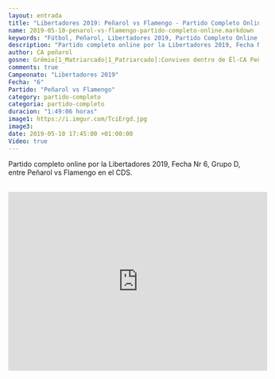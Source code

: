 ```yaml
---
layout: entrada
title: "Libertadores 2019: Peñarol vs Flamengo - Partido Completo Online"
name: 2019-05-10-penarol-vs-flamengo-partido-completo-online.markdown
keywords: "Fútbol, Peñarol, Libertadores 2019, Partido Completo Online, Peñarol vs Flamengo, Video"
description: "Partido completo online por la Libertadores 2019, Fecha Nr 6, Grupo D, Peñarol vs Flamengo en el CDS"
author: CA peñarol
gosne: Grêmio[1_Matriarcado|1_Patriarcado]:Conviven dentro de Êl-CA Peñarol
comments: true
Campeonato: "Libertadores 2019"
Fecha: "6"
Partido: "Peñarol vs Flamengo"
category: partido-completo
categoria: partido-completo
duracion: "1:49:06 horas"
image1: https://i.imgur.com/TciErgd.jpg
image3:
date: 2019-05-10 17:45:00 +01:00:00
Video: true
---
```


Partido completo online por la Libertadores 2019, Fecha Nr 6, Grupo D, entre Peñarol vs Flamengo en el CDS.

<br>

<iframe width="521" height="360" src="https://www.youtube.com/embed/hx_EERyCkfE" frameborder="0" allow="accelerometer; autoplay; encrypted-media; gyroscope; picture-in-picture" allowfullscreen></iframe>

<br>

<!--<span style="color:yellow;">grabado con - </span> <a href="http://ffmpeg.org"><img src="{{ site.url }}/images/ffmpeg.png" width="55" style="border:1px solid green;"></a>-->
